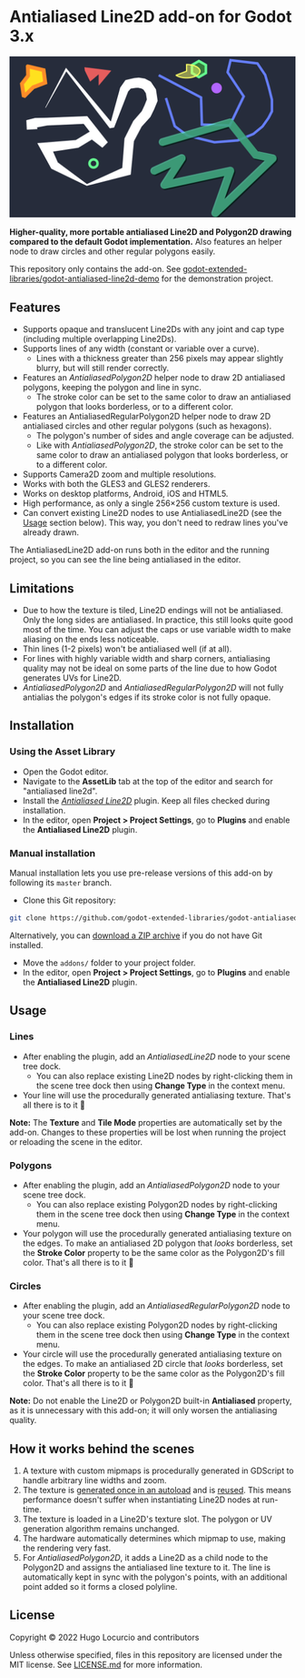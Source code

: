 # Antialiased Line2D add-on for Godot 3.x

![Screenshot](https://raw.githubusercontent.com/Calinou/media/master/godot-antialiased-line2d-demo/screenshot.png)

**Higher-quality, more portable antialiased Line2D and Polygon2D drawing compared
to the default Godot implementation.** Also features an helper node to draw
circles and other regular polygons easily.

This repository only contains the add-on. See
[godot-extended-libraries/godot-antialiased-line2d-demo](https://github.com/godot-extended-libraries/godot-antialiased-line2d-demo)
for the demonstration project.

## Features

- Supports opaque and translucent Line2Ds with any joint and cap type
  (including multiple overlapping Line2Ds).
- Supports lines of any width (constant or variable over a curve).
  - Lines with a thickness greater than 256 pixels may appear slightly blurry,
    but will still render correctly.
- Features an *AntialiasedPolygon2D* helper node to draw 2D antialiased polygons,
  keeping the polygon and line in sync.
  - The stroke color can be set to the same color to draw an antialiased polygon
    that looks borderless, or to a different color.
- Features an AntialiasedRegularPolygon2D helper node to draw 2D antialiased circles
  and other regular polygons (such as hexagons).
  - The polygon's number of sides and angle coverage can be adjusted.
  - Like with *AntialiasedPolygon2D*, the stroke color can be set to the same color
    to draw an antialiased polygon that looks borderless, or to a different color.
- Supports Camera2D zoom and multiple resolutions.
- Works with both the GLES3 and GLES2 renderers.
- Works on desktop platforms, Android, iOS and HTML5.
- High performance, as only a single 256×256 custom texture is used.
- Can convert existing Line2D nodes to use AntialiasedLine2D
  (see the [Usage](#usage) section below).
  This way, you don't need to redraw lines you've already drawn.

The AntialiasedLine2D add-on runs both in the editor and the running project,
so you can see the line being antialiased in the editor.

## Limitations

- Due to how the texture is tiled, Line2D endings will not be antialiased.
  Only the long sides are antialiased. In practice, this still looks quite good
  most of the time. You can adjust the caps or use variable width to make
  aliasing on the ends less noticeable.
- Thin lines (1-2 pixels) won't be antialiased well (if at all).
- For lines with highly variable width and sharp corners, antialiasing quality
  may not be ideal on some parts of the line due to how Godot generates UVs
  for Line2D.
- *AntialiasedPolygon2D* and *AntialiasedRegularPolygon2D* will not fully antialias
  the polygon's edges if its stroke color is not fully opaque.

## Installation

### Using the Asset Library

- Open the Godot editor.
- Navigate to the **AssetLib** tab at the top of the editor and search for
  "antialiased line2d".
- Install the
  [*Antialiased Line2D*](https://godotengine.org/asset-library/asset/1266)
  plugin. Keep all files checked during installation.
- In the editor, open **Project > Project Settings**, go to **Plugins**
  and enable the **Antialiased Line2D** plugin.

### Manual installation

Manual installation lets you use pre-release versions of this add-on by
following its `master` branch.

- Clone this Git repository:

```bash
git clone https://github.com/godot-extended-libraries/godot-antialiased-line2d.git
```

Alternatively, you can
[download a ZIP archive](https://github.com/godot-extended-libraries/godot-antialiased-line2d/archive/master.zip)
if you do not have Git installed.

- Move the `addons/` folder to your project folder.
- In the editor, open **Project > Project Settings**, go to **Plugins**
  and enable the **Antialiased Line2D** plugin.

## Usage

### Lines

- After enabling the plugin, add an *AntialiasedLine2D* node to your scene tree dock.
  - You can also replace existing Line2D nodes by right-clicking them in the scene
    tree dock then using **Change Type** in the context menu.
- Your line will use the procedurally generated antialiasing texture.
  That's all there is to it :slightly_smiling_face:

**Note:** The **Texture** and **Tile Mode** properties are automatically set by
the add-on. Changes to these properties will be lost when running the project
or reloading the scene in the editor.

### Polygons

- After enabling the plugin, add an *AntialiasedPolygon2D* node to your scene tree dock.
  - You can also replace existing Polygon2D nodes by right-clicking them in the scene
    tree dock then using **Change Type** in the context menu.
- Your polygon will use the procedurally generated antialiasing texture on the edges.
  To make an antialiased 2D polygon that *looks* borderless, set the **Stroke Color**
  property to be the same color as the Polygon2D's fill color.
  That's all there is to it :slightly_smiling_face:

### Circles

- After enabling the plugin, add an *AntialiasedRegularPolygon2D* node to your scene tree dock.
  - You can also replace existing Polygon2D nodes by right-clicking them in the scene
    tree dock then using **Change Type** in the context menu.
- Your circle will use the procedurally generated antialiasing texture on the edges.
  To make an antialiased 2D circle that *looks* borderless, set the **Stroke Color**
  property to be the same color as the Polygon2D's fill color.
  That's all there is to it :slightly_smiling_face:

**Note:** Do not enable the Line2D or Polygon2D built-in **Antialiased** property,
as it is unnecessary with this add-on; it will only worsen the antialiasing quality.

## How it works behind the scenes

1. A texture with custom mipmaps is procedurally generated in GDScript to handle
   arbitrary line widths and zoom.
2. The texture is [generated once in an autoload](addons/antialiased_line2D/texture.gd)
   and is [reused](addons/antialiased_line2d/antialiased_line2d.gd). This means
   performance doesn't suffer when instantiating Line2D nodes at run-time.
3. The texture is loaded in a Line2D's texture slot. The polygon or UV generation
   algorithm remains unchanged.
4. The hardware automatically determines which mipmap to use, making the rendering very fast.
5. For *AntialiasedPolygon2D*, it adds a Line2D as a child node to the Polygon2D
   and assigns the antialiased line texture to it. The line is automatically kept in
   sync with the polygon's points, with an additional point added so it forms a
   closed polyline.

## License

Copyright © 2022 Hugo Locurcio and contributors

Unless otherwise specified, files in this repository are licensed under the
MIT license. See [LICENSE.md](LICENSE.md) for more information.
